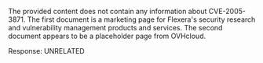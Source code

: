 The provided content does not contain any information about CVE-2005-3871. The first document is a marketing page for Flexera's security research and vulnerability management products and services. The second document appears to be a placeholder page from OVHcloud.

Response: UNRELATED
